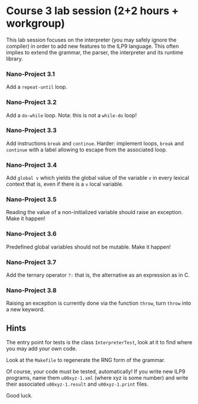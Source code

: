 
Course 3 lab session (2+2 hours + workgroup)
==============================

This lab session focuses on the interpreter (you may safely ignore the
compiler) in order to add new features to the ILP9 language. This
often implies to extend the grammar, the parser, the interpreter and
its runtime library.

### Nano-Project 3.1 ###

Add a `repeat-until` loop.

### Nano-Project 3.2 ###

Add a `do-while` loop. Nota: this is not a `while-do` loop!

### Nano-Project 3.3 ###

Add instructions `break` and `continue`. Harder: implement loops,
`break` and `continue` with a label allowing to escape from the
associated loop.

### Nano-Project 3.4 ###

Add `global v` which yields the global value of the variable `v` in
every lexical context that is, even if there is a `v` local variable.

### Nano-Project 3.5 ###

Reading the value of a non-initialized variable should raise an
exception. Make it happen!

### Nano-Project 3.6 ###

Predefined global variables should not be mutable. Make it happen!

### Nano-Project 3.7 ###

Add the ternary operator `?:` that is, the alternative as an
expression as in C.

### Nano-Project 3.8 ###

Raising an exception is currently done via the function `throw`, turn
`throw` into a new keyword.


Hints
-----

The entry point for tests is the class `InterpreterTest`, look at it
to find where you may add your own code.

Look at the `Makefile` to regenerate the RNG form of the grammar.

Of course, your code must be tested, automatically! If you write new
ILP9 programs, name them `u00xyz-1.xml` (where xyz is some number) and
write their associated `u00xyz-1.result` and `u00xyz-1.print` files.

Good luck.
